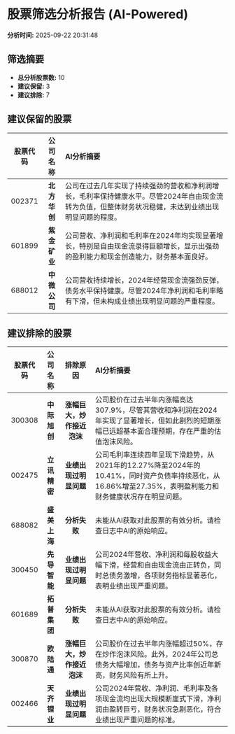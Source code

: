 # 股票筛选分析报告 (AI-Powered)

**分析时间:** 2025-09-22 20:31:48

## 筛选摘要

- **总分析股票数:** 10
- **建议保留:** 3
- **建议排除:** 7

## 建议保留的股票

| 股票代码 | 公司名称 | AI分析摘要 |
|:---:|:---:|:---|
| 002371 | **北方华创** | 公司在过去几年实现了持续强劲的营收和净利润增长，毛利率保持健康水平。尽管2024年自由现金流转为负值，但整体财务状况稳健，未达到业绩出现明显问题的程度。 |
| 601899 | **紫金矿业** | 公司营收、净利润和毛利率在2024年均实现显著增长，特别是自由现金流录得巨额增长，显示出强劲的盈利能力和现金创造能力，财务基本面良好。 |
| 688012 | **中微公司** | 公司营收持续增长，2024年经营现金流强劲反弹，债务水平保持健康。尽管2024年净利润和毛利率略有下滑，但未构成业绩出现明显问题的严重程度。 |

## 建议排除的股票

| 股票代码 | 公司名称 | 排除原因 | AI分析摘要 |
|:---:|:---:|:---:|:---|
| 300308 | **中际旭创** | **涨幅巨大，炒作接近泡沫** | 公司股价在过去半年内涨幅高达307.9%，尽管其营收和净利润在2024年实现了显著增长，但如此剧烈的短期涨幅已远超基本面合理预期，存在严重的估值泡沫风险。 |
| 002475 | **立讯精密** | **业绩出现过明显问题** | 公司毛利率连续四年呈现下滑趋势，从2021年的12.27%降至2024年的10.41%，同时资产负债率持续恶化，从16.86%增至27.35%，表明盈利能力和财务健康状况存在明显问题。 |
| 688082 | **盛美上海** | **分析失败** | 未能从AI获取对此股票的有效分析。请检查日志中AI的原始响应。 |
| 300450 | **先导智能** | **业绩出现过明显问题** | 公司2024年营收、净利润和每股收益大幅下滑，经营和自由现金流由正转负，同时总债务激增，各项财务指标显著恶化，表明业绩出现严重问题。 |
| 601689 | **拓普集团** | **分析失败** | 未能从AI获取对此股票的有效分析。请检查日志中AI的原始响应。 |
| 300870 | **欧陆通** | **涨幅巨大，炒作接近泡沫** | 公司股价在过去半年内涨幅超过50%，存在炒作泡沫风险。此外，2024年公司总债务大幅增加，债务与资产比率创近年新高，财务风险有所上升。 |
| 002466 | **天齐锂业** | **业绩出现过明显问题** | 公司2024年营收、净利润、毛利率及各项现金流均出现大规模断崖式下滑，净利润由盈转巨亏，财务状况急剧恶化，符合业绩出现严重问题的标准。 |
